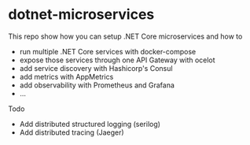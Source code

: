 # dotnet-microservices

This repo show how you can setup .NET Core microservices and how to 

* run multiple .NET Core services with docker-compose
* expose those services through one API Gateway with ocelot
* add service discovery with Hashicorp's Consul
* add metrics with AppMetrics
* add observability with Prometheus and Grafana
* ...

Todo
* Add distributed structured logging (serilog)
* Add distributed tracing (Jaeger)
